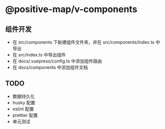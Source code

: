 # @positive-map/v-components

## 组件开发

- 在 src/components 下新建组件文件夹，并在 src/components/index.ts 中导出
- 在 src/index.ts 中导出组件
- 在 docs/.vuepress/config.ts 中添加组件路由
- 在 docs/components 中添加组件文档

## TODO

- 数据持久化
- husky 配置
- eslint 配置
- prettier 配置
- 单元测试
